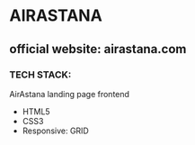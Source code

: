 # AIRASTANA #
## official website: airastana.com ##
### TECH STACK: ###
AirAstana landing page frontend
- HTML5
- CSS3
- Responsive: GRID